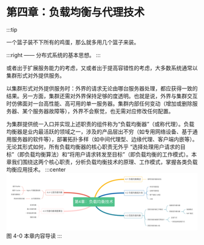 # 第四章：负载均衡与代理技术

:::tip <a/>

一个篮子装不下所有的鸡蛋，那么就多用几个篮子来装。

:::right
—— 分布式系统的基本思想。
:::

或者出于扩展服务能力的考虑，又或者出于提高容错性的考虑，大多数系统通常以集群形式对外提供服务。

以集群形式对外提供服务时：外界的请求无论由哪台服务器处理，都应获得一致的结果。另一方面，集群还需对外界保持足够的度透明。也就是说，外界与集群交互时仿佛面对一台高性能、高可用的单一服务器。集群内部任何变动（增加或删除服务器、某个服务器故障等），外界不会察觉，也无需对应修改任何配置。

为集群提供统一入口并实现上述职责的组件称为“负载均衡器”（或称代理）。负载均衡器是业内最活跃的领域之一，涉及的产品层出不穷（如专用网络设备、基于通用服务器的软件等），部署拓扑多样（如中间代理型、边缘代理、客户端内嵌等）。无论其形式如何，所有负载均衡器的核心职责无外乎 “选择处理用户请求的目标”（即负载均衡算法）和“将用户请求转发至目标”（即负载均衡的工作模式）。本章我们围绕这两个核心职责，分析负载均衡技术的原理、工作模式，掌握各类负载均衡应用技术。
:::center
  ![](../assets/balance-summary.png)<br/>
  图 4-0 本章内容导读
:::
